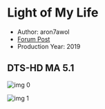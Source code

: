 # Light of My Life

* Author: aron7awol
* [Forum Post](https://www.avsforum.com/threads/bass-eq-for-filtered-movies.2995212/post-58759844)
* Production Year: 2019

## DTS-HD MA 5.1

![img 0](https://i.imgur.com/tAnMjiB.jpg)

![img 1](https://i.imgur.com/UtytoH3.png)

